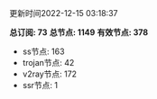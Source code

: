 更新时间2022-12-15 03:18:37

**总订阅: 73**
**总节点: 1149**
**有效节点: 378**
- ss节点: 163
- trojan节点: 42
- v2ray节点: 172
- ssr节点: 1
